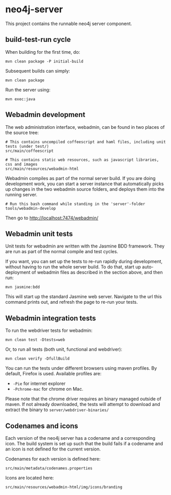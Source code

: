 # neo4j-server
 
This project contains the runnable neo4j server component. 

## build-test-run cycle

When building for the first time, do:

    mvn clean package -P initial-build

Subsequent builds can simply:

    mvn clean package

Run the server using:

    mvn exec:java

## Webadmin development

The web administration interface, webadmin, can be found in two places of the source tree:

    # This contains uncompiled coffeescript and haml files, including unit tests (under test/)
    src/main/coffeescript

    # This contains static web resources, such as javascript libraries, css and images
    src/main/resources/webadmin-html
    
Webadmin compiles as part of the normal server build. 
If you are doing development work, you can start a server instance that automatically picks up
changes in the two webadmin source folders, and deploys them into the running server. 

    # Run this bash command while standing in the 'server'-folder
    tools/webadmin-develop

Then go to [http://localhost:7474/webadmin/](http://localhost:7474/webadmin/)

## Webadmin unit tests

Unit tests for webadmin are written with the Jasmine BDD framework. They are run as 
part of the normal compile and test cycles.

If you want, you can set up the tests to re-run rapidly during development, without
having to run the whole server build. To do that, start up auto-deployment of webadmin
files as described in the section above, and then run:

    mvn jasmine:bdd

This will start up the standard Jasmine web server. Navigate to the url this command prints
out, and refresh the page to re-run your tests.

## Webadmin integration tests

To run the webdriver tests for webadmin:

    mvn clean test -Dtests=web

Or, to run all tests (both unit, functional and webdriver):

    mvn clean verify -DfullBuild

You can run the tests under different browsers using maven profiles. By default, Firefox is used. 
Available profiles are:

* `-Pie` for internet explorer
* `-Pchrome-mac` for chrome on Mac.
  
Please note that the chrome driver requires an binary managed outside of maven.  If not already downloaded, the tests will attempt to download and extract the binary to `server/webdriver-binaries/` 

## Codenames and icons

Each version of the neo4j server has a codename and a corresponding icon. 
The build system is set up such that the build fails if a codename and an icon is not defined for the current version.

Codenames for each version is defined here:

    src/main/metadata/codenames.properties

Icons are located here:

    src/main/resources/webadmin-html/img/icons/branding
